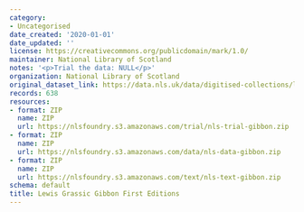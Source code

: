 ```yaml
---
category:
- Uncategorised
date_created: '2020-01-01'
date_updated: ''
license: https://creativecommons.org/publicdomain/mark/1.0/
maintainer: National Library of Scotland
notes: '<p>Trial the data: NULL</p>'
organization: National Library of Scotland
original_dataset_link: https://data.nls.uk/data/digitised-collections/lewis-grassic-gibbon-first-editions/
records: 638
resources:
- format: ZIP
  name: ZIP
  url: https://nlsfoundry.s3.amazonaws.com/trial/nls-trial-gibbon.zip
- format: ZIP
  name: ZIP
  url: https://nlsfoundry.s3.amazonaws.com/data/nls-data-gibbon.zip
- format: ZIP
  name: ZIP
  url: https://nlsfoundry.s3.amazonaws.com/text/nls-text-gibbon.zip
schema: default
title: Lewis Grassic Gibbon First Editions
---
```

